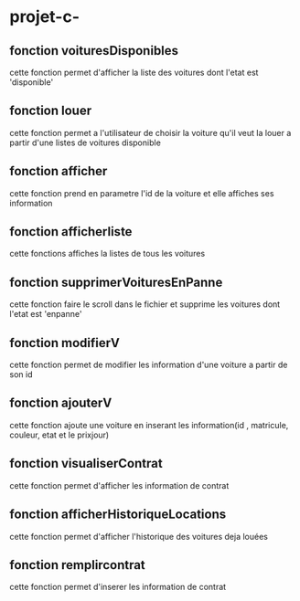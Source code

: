 # projet-c-
## fonction voituresDisponibles
cette fonction permet d'afficher la liste des voitures dont l'etat est 'disponible'
## fonction louer
cette fonction permet a l'utilisateur de choisir la voiture qu'il veut la louer a partir d'une listes de voitures disponible  
## fonction afficher 
cette fonction prend en parametre l'id de la voiture et elle affiches ses information 
## fonction afficherliste
cette fonctions affiches la listes de tous les voitures 
## fonction supprimerVoituresEnPanne
cette fonction faire le scroll dans le fichier et supprime les voitures dont l'etat est 'enpanne'
## fonction modifierV
cette fonction permet de modifier les information d'une voiture a partir de son id 
## fonction ajouterV
cette fonction ajoute une voiture en inserant les information(id , matricule, couleur, etat et le prixjour)
## fonction visualiserContrat
cette fonction permet d'afficher les information de contrat 
## fonction afficherHistoriqueLocations
cette fonction permet d'afficher l'historique des voitures deja louées 
## fonction remplircontrat
cette fonction permet d'inserer les information de contrat 
